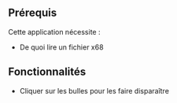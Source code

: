 ## Prérequis

Cette application nécessite :
- De quoi lire un fichier x68

## Fonctionnalités

- Cliquer sur les bulles pour les faire disparaître
